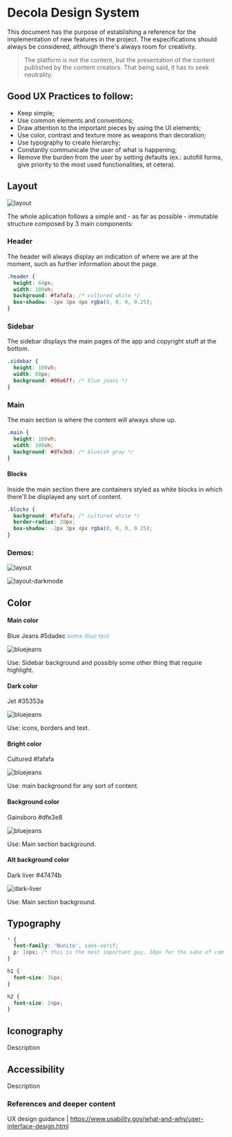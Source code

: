 # Decola Design System

This document has the purpose of establishing a reference for the implementation of new features in the project.
The especifications should always be considered, although there's always room for creativity.

> The platform is not the content, but the presentation of the content published by the content creators. That being said, it has to seek neutrality.

## Good UX Practices to follow:

* Keep simple;
* Use common elements and conventions;
* Draw attention to the important pieces by using the UI elements;
* Use color, contrast and texture more as weapons than decoration;
* Use typography to create hierarchy;
* Constantly communicate the user of what is happening;
* Remove the burden from the user by setting defaults (ex.: autofill forms, give priority to the most used functionalities, et cetera).

## Layout

![layout](https://github.com/RafaelFrena/myfiles/blob/main/decola-wireframe.png?raw=true)

The whole aplication follows a simple and - as far as possible - immutable structure composed by 3 main components:

### Header
The header will always display an indication of where we are at the moment, such as further information about the page.

```css
.header {
  height: 64px;
  width: 100vh;
  background: #fafafa; /* cultured white */
  box-shadow: -2px 3px 4px rgba(0, 0, 0, 0.25);
}
```

### Sidebar
The sidebar displays the main pages of the app and copyright stuff at the bottom.

```css
.sidebar {
  height: 100vh;
  width: 60px;
  background: #00a6ff; /* blue jeans */
}
```

### Main
The main section is where the content will always show up. 

```css
.main {
  height: 100vh;
  width: 100vh;
  background: #dfe3e8; /* blueish gray */
}
```
#### Blocks
Inside the main section there are containers styled as white blocks in which there'll be displayed any sort of content.

```css
.blocks {
  background: #fafafa; /* cultured white */
  border-radius: 20px;
  box-shadow: -2px 3px 4px rgba(0, 0, 0, 0.25);
}
```

### Demos: 
![layout](https://github.com/RafaelFrena/myfiles/blob/main/layout.png?raw=true)

![layout-darkmode](https://github.com/RafaelFrena/myfiles/blob/main/layout-darkmode.png?raw=true)

## Color

#### Main color
Blue Jeans #5dadec
<span style="color:#5dadec">some *blue* text</span>

![bluejeans](https://github.com/RafaelFrena/myfiles/blob/main/bluejeans.PNG?raw=true)

Use: Sidebar background and possibly some other thing that require highlight.

#### Dark color
Jet #35353a

![bluejeans](https://github.com/RafaelFrena/myfiles/blob/main/jet.PNG?raw=true)

Use: icons, borders and text.

#### Bright color
Cultured #fafafa

![bluejeans](https://github.com/RafaelFrena/myfiles/blob/main/cultured.PNG?raw=true)

Use: main background for any sort of content.

#### Background color
Gainsboro #dfe3e8

![bluejeans](https://github.com/RafaelFrena/myfiles/blob/main/gainsboro.PNG?raw=true)

Use: Main section background.

#### Alt background color
Dark liver #47474b

![dark-liver](https://github.com/RafaelFrena/myfiles/blob/main/dark-liver.PNG?raw=true)

Use: Main section background.

## Typography

```css
* {
  font-family: 'Nunito', sans-serif;
  p: 18px; /* this is the most important guy, 18px for the sake of comfortable reading */
}

h1 {
  font-size: 36px;
}

h2 {
  font-size: 24px;
}
```

## Iconography

Description

## Accessibility

Description

### References and deeper content

UX design guidance | https://www.usability.gov/what-and-why/user-interface-design.html
